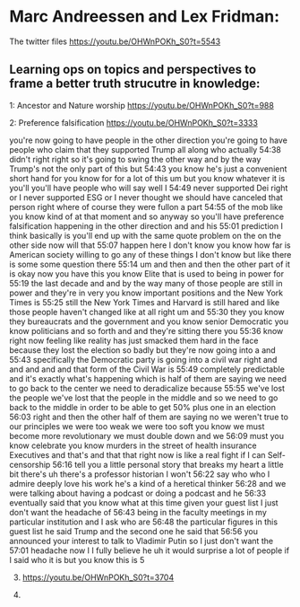 
# Marc Andreessen and Lex Fridman:

The twitter files
https://youtu.be/OHWnPOKh_S0?t=5543

## Learning ops on topics and perspectives to frame a better truth strucutre in knowledge:

1: Ancestor and Nature worship
https://youtu.be/OHWnPOKh_S0?t=988


2: Preference falsification
https://youtu.be/OHWnPOKh_S0?t=3333

you're now going to have people in the other direction you're going to have people who claim that they supported Trump all along who actually
54:38
didn't right right so it's going to swing the other way and by the way Trump's not the only part of this but
54:43
you know he's just a convenient short hand for you know for for a lot of this um but you know whatever it is you'll you'll have people who will say well I
54:49
never supported Dei right or I never supported ESG or I never thought we should have canceled that person right where of course they were fullon a part
54:55
of the mob like you know kind of at that moment and so anyway so you'll have preference falsification happening in the other direction and and his
55:01
prediction I think basically is you'll end up with the same quote problem on the on the other side now will that
55:07
happen here I don't know you know how far is American society willing to go any of these things I don't know but like there is some some question there
55:14
um and then and then the other part of it is okay now you have this you know Elite that is used to being in power for
55:19
the last decade and and by the way many of those people are still in power and they're in very you know important positions and the New York Times is
55:25
still the New York Times and Harvard is still hared and like those people haven't changed like at all right um and
55:30
they you know they bureaucrats and the government and you know senior Democratic you know politicians and so forth and and they're sitting there you
55:36
know right now feeling like reality has just smacked them hard in the face because they lost the election so badly but they're now going into a and
55:43
specifically the Democratic party is going into a civil war right and and and and and that form of the Civil War is
55:49
completely predictable and it's exactly what's happening which is half of them are saying we need to go back to the center we need to deradicalize because
55:55
we've lost the people we've lost that the people in the middle and so we need to go back to the middle in order to be able to get 50% plus one in an election
56:03
right and then the other half of them are saying no we weren't true to our principles we were too weak we were too soft you know we must become more revolutionary we must double down and we
56:09
must you know celebrate you know murders in the street of health insurance Executives and that's and that that right now is like a real fight if I can
Self-censorship
56:16
tell you a little personal story that breaks my heart a little bit there's uh there's a professor historian I won't
56:22
say who who I admire deeply love his work he's a kind of a heretical thinker
56:28
and we were talking about having a podcast or doing a podcast and he
56:33
eventually said that you know what at this time given your guest list I just don't want the headache of
56:43
being in the faculty meetings in my particular institution and I ask who are
56:48
the particular figures in this guest list he said Trump and the second one he said that
56:56
you announced your interest to talk to Vladimir Putin so I just don't want the
57:01
headache now I I fully believe he uh it would surprise a lot of people if I said who it is but you know this is
5

3. https://youtu.be/OHWnPOKh_S0?t=3704

4. 
